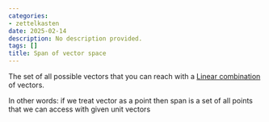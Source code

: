 ```yaml
---
categories:
- zettelkasten
date: 2025-02-14
description: No description provided.
tags: []
title: Span of vector space
---
```


The set of all possible vectors that you can reach with a [Linear combination](Linear%20combination.md) of vectors.

In other words: if we treat vector as a point then span is a set of all points that we can access with given unit vectors
